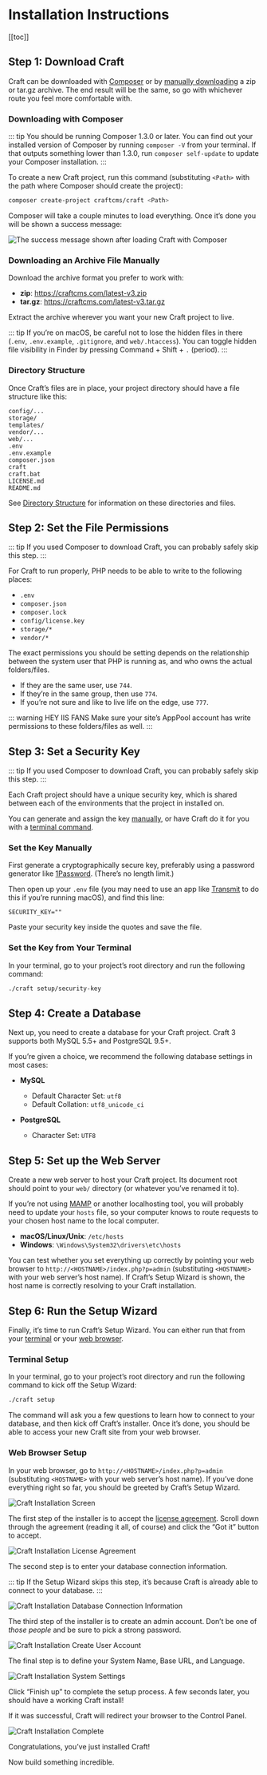 # Installation Instructions

[[toc]]

## Step 1: Download Craft

Craft can be downloaded with [Composer](#downloading-with-composer) or by [manually downloading](#downloading-an-archive-file-manually) a zip or tar.gz archive. The end result will be the same, so go with whichever route you feel more comfortable with.

### Downloading with Composer

::: tip
You should be running Composer 1.3.0 or later. You can find out your installed version of Composer by running `composer -V` from your terminal. If that outputs something lower than 1.3.0, run `composer self-update` to update your Composer installation.
:::

To create a new Craft project, run this command (substituting `<Path>` with the path where Composer should create the project):

```bash
composer create-project craftcms/craft <Path>
```

Composer will take a couple minutes to load everything. Once it’s done you will be shown a success message:

![The success message shown after loading Craft with Composer](./images/installation-command-line.png)

### Downloading an Archive File Manually

Download the archive format you prefer to work with:

- **zip**: <https://craftcms.com/latest-v3.zip>
- **tar.gz**: <https://craftcms.com/latest-v3.tar.gz>

Extract the archive wherever you want your new Craft project to live.

::: tip
If you’re on macOS, be careful not to lose the hidden files in there (`.env`, `.env.example`, `.gitignore`, and `web/.htaccess`). You can toggle hidden file visibility in Finder by pressing Command + Shift + `.` (period).
:::

### Directory Structure

Once Craft’s files are in place, your project directory should have a file structure like this:

```
config/...
storage/
templates/
vendor/...
web/...
.env
.env.example
composer.json
craft
craft.bat
LICENSE.md
README.md
```

See [Directory Structure](directory-structure.md) for information on these directories and files.

## Step 2: Set the File Permissions

::: tip
If you used Composer to download Craft, you can probably safely skip this step. 
:::

For Craft to run properly, PHP needs to be able to write to the following places:

- `.env`
- `composer.json`
- `composer.lock`
- `config/license.key`
- `storage/*`
- `vendor/*`

The exact permissions you should be setting depends on the relationship between the system user that PHP is running as, and who owns the actual folders/files.

- If they are the same user, use `744`.
- If they’re in the same group, then use `774`.
- If you’re not sure and like to live life on the edge, use `777`.

::: warning HEY IIS FANS
Make sure your site’s AppPool account has write permissions to these folders/files as well.
:::

## Step 3: Set a Security Key

::: tip
If you used Composer to download Craft, you can probably safely skip this step. 
:::

Each Craft project should have a unique security key, which is shared between each of the environments that the project in installed on.

You can generate and assign the key [manually](#set-the-key-manually), or have Craft do it for you with a [terminal command](#set-the-key-from-your-terminal).

### Set the Key Manually

First generate a cryptographically secure key, preferably using a password generator like [1Password](https://1password.com). (There’s no length limit.)

Then open up your `.env` file (you may need to use an app like [Transmit](https://panic.com/transmit/) to do this if you’re running macOS), and find this line:

    SECURITY_KEY=""

Paste your security key inside the quotes and save the file.

### Set the Key from Your Terminal 

In your terminal, go to your project’s root directory and run the following command:

```bash
./craft setup/security-key
``` 

## Step 4: Create a Database

Next up, you need to create a database for your Craft project. Craft 3 supports both MySQL 5.5+ and PostgreSQL 9.5+.

If you’re given a choice, we recommend the following database settings in most cases:

- **MySQL**
  - Default Character Set: `utf8`
  - Default Collation: `utf8_unicode_ci`

- **PostgreSQL**
  - Character Set: `UTF8`

## Step 5: Set up the Web Server

Create a new web server to host your Craft project. Its document root should point to your `web/` directory (or whatever you’ve renamed it to).

If you’re not using [MAMP](https://mamp.info) or another localhosting tool, you will probably need to update your `hosts` file, so your computer knows to route requests to your chosen host name to the local computer.

- **macOS/Linux/Unix**: `/etc/hosts`
- **Windows**: `\Windows\System32\drivers\etc\hosts`

You can test whether you set everything up correctly by pointing your web browser to `http://<HOSTNAME>/index.php?p=admin` (substituting `<HOSTNAME>` with your web server’s host name). If Craft’s Setup Wizard is shown, the host name is correctly resolving to your Craft installation.

## Step 6: Run the Setup Wizard

Finally, it’s time to run Craft’s Setup Wizard. You can either run that from your [terminal](#terminal-setup) or your [web browser](#web-browser-setup).

### Terminal Setup

In your terminal, go to your project’s root directory and run the following command to kick off the Setup Wizard:

```bash
./craft setup
```

The command will ask you a few questions to learn how to connect to your database, and then kick off Craft’s installer. Once it’s done, you should be able to access your new Craft site from your web browser.

### Web Browser Setup

In your web browser, go to `http://<HOSTNAME>/index.php?p=admin` (substituting `<HOSTNAME>` with your web server’s host name). If you’ve done everything right so far, you should be greeted by Craft’s Setup Wizard.

![Craft Installation Screen](./images/installation-step-0.png)

The first step of the installer is to accept the [license agreement](https://craftcms.com/license). Scroll down through the agreement (reading it all, of course) and click the “Got it” button to accept.

![Craft Installation License Agreement](./images/installation-step-1.png)

The second step is to enter your database connection information.

::: tip
If the Setup Wizard skips this step, it’s because Craft is already able to connect to your database. 
:::

![Craft Installation Database Connection Information](./images/installation-step-2.png)

The third step of the installer is to create an admin account. Don’t be one of _those people_ and be sure to pick a strong password.

![Craft Installation Create User Account](./images/installation-step-3.png)

The final step is to define your System Name, Base URL, and Language.

![Craft Installation System Settings](./images/installation-step-4.png)

Click “Finish up” to complete the setup process. A few seconds later, you should have a working Craft install!

If it was successful, Craft will redirect your browser to the Control Panel.

![Craft Installation Complete](./images/installation-step-5.png)

Congratulations, you’ve just installed Craft!

Now build something incredible.

